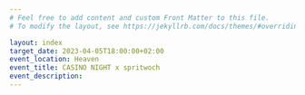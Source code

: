 ```yaml
---
# Feel free to add content and custom Front Matter to this file.
# To modify the layout, see https://jekyllrb.com/docs/themes/#overriding-theme-defaults

layout: index
target_date: 2023-04-05T18:00:00+02:00
event_location: Heaven
event_title: CASINO NIGHT x spritwoch
event_description: 
---
```


